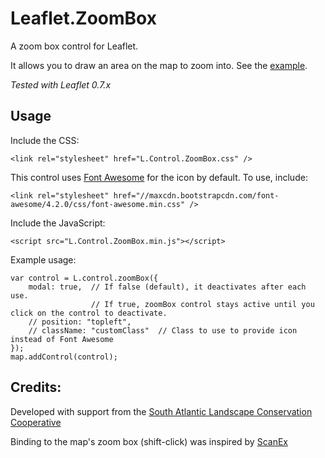 # Leaflet.ZoomBox

A zoom box control for Leaflet.  

It allows you to draw an area on the map to zoom into.  See the [example](//consbio.github.io/Leaflet.ZoomBox).

*Tested with Leaflet 0.7.x*




## Usage

Include the CSS: 

```
<link rel="stylesheet" href="L.Control.ZoomBox.css" />
```

This control uses [Font Awesome](http://fortawesome.github.io/Font-Awesome/) for the icon by default.  To use, include:

```
<link rel="stylesheet" href="//maxcdn.bootstrapcdn.com/font-awesome/4.2.0/css/font-awesome.min.css" />
```


Include the JavaScript:

```
<script src="L.Control.ZoomBox.min.js"></script>
```


Example usage:

```
var control = L.control.zoomBox({
    modal: true,  // If false (default), it deactivates after each use.  
                  // If true, zoomBox control stays active until you click on the control to deactivate.
    // position: "topleft",                  
    // className: "customClass"  // Class to use to provide icon instead of Font Awesome
});
map.addControl(control);
```


## Credits:
Developed with support from the [South Atlantic Landscape Conservation Cooperative](http://www.southatlanticlcc.org/)

Binding to the map's zoom box (shift-click) was inspired by [ScanEx](https://github.com/ScanEx/gmxControls/blob/master/examples/L.Control.boxZoom.html)